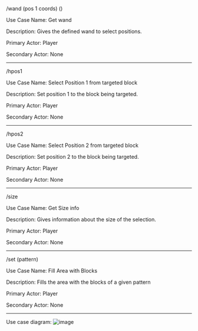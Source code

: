 /wand (pos 1 coords) ()

Use Case Name: Get wand

Description: Gives the defined wand to select positions.

Primary Actor: Player

Secondary Actor: None

---------------------------------------------------------------------------------------------------

/hpos1

Use Case Name: Select Position 1 from targeted block

Description: Set position 1 to the block being targeted.

Primary Actor: Player

Secondary Actor: None

---------------------------------------------------------------------------------------------------

/hpos2

Use Case Name: Select Position 2 from targeted block

Description: Set position 2 to the block being targeted.

Primary Actor: Player

Secondary Actor: None

---------------------------------------------------------------------------------------------------

/size

Use Case Name: Get Size info

Description: Gives information about the size of the selection.

Primary Actor: Player

Secondary Actor: None

---------------------------------------------------------------------------------------------------

/set (pattern)

Use Case Name: Fill Area with Blocks

Description: Fills the area with the blocks of a given pattern

Primary Actor: Player

Secondary Actor: None

---------------------------------------------------------------------------------------------------

Use case diagram: ![image](https://github.com/user-attachments/assets/f4f0fed2-652e-4d57-aa9b-61ee4c5e3dbf)




